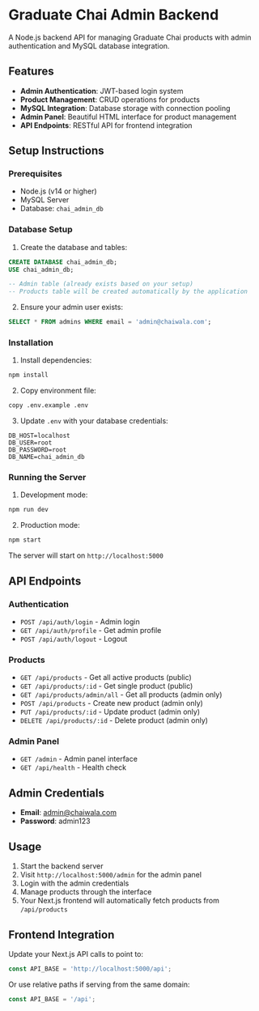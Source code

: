 # Graduate Chai Admin Backend

A Node.js backend API for managing Graduate Chai products with admin authentication and MySQL database integration.

## Features

- **Admin Authentication**: JWT-based login system
- **Product Management**: CRUD operations for products
- **MySQL Integration**: Database storage with connection pooling
- **Admin Panel**: Beautiful HTML interface for product management
- **API Endpoints**: RESTful API for frontend integration

## Setup Instructions

### Prerequisites

- Node.js (v14 or higher)
- MySQL Server
- Database: `chai_admin_db`

### Database Setup

1. Create the database and tables:
```sql
CREATE DATABASE chai_admin_db;
USE chai_admin_db;

-- Admin table (already exists based on your setup)
-- Products table will be created automatically by the application
```

2. Ensure your admin user exists:
```sql
SELECT * FROM admins WHERE email = 'admin@chaiwala.com';
```

### Installation

1. Install dependencies:
```bash
npm install
```

2. Copy environment file:
```bash
copy .env.example .env
```

3. Update `.env` with your database credentials:
```env
DB_HOST=localhost
DB_USER=root
DB_PASSWORD=root
DB_NAME=chai_admin_db
```

### Running the Server

1. Development mode:
```bash
npm run dev
```

2. Production mode:
```bash
npm start
```

The server will start on `http://localhost:5000`

## API Endpoints

### Authentication
- `POST /api/auth/login` - Admin login
- `GET /api/auth/profile` - Get admin profile
- `POST /api/auth/logout` - Logout

### Products
- `GET /api/products` - Get all active products (public)
- `GET /api/products/:id` - Get single product (public)
- `GET /api/products/admin/all` - Get all products (admin only)
- `POST /api/products` - Create new product (admin only)
- `PUT /api/products/:id` - Update product (admin only)
- `DELETE /api/products/:id` - Delete product (admin only)

### Admin Panel
- `GET /admin` - Admin panel interface
- `GET /api/health` - Health check

## Admin Credentials

- **Email**: admin@chaiwala.com
- **Password**: admin123

## Usage

1. Start the backend server
2. Visit `http://localhost:5000/admin` for the admin panel
3. Login with the admin credentials
4. Manage products through the interface
5. Your Next.js frontend will automatically fetch products from `/api/products`

## Frontend Integration

Update your Next.js API calls to point to:
```javascript
const API_BASE = 'http://localhost:5000/api';
```

Or use relative paths if serving from the same domain:
```javascript
const API_BASE = '/api';
```
